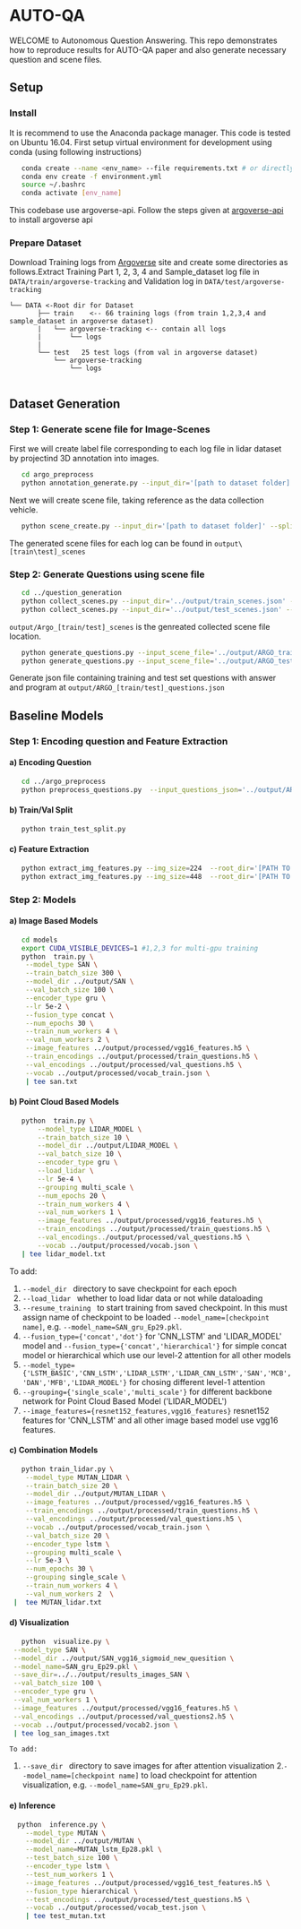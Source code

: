 # AUTO-QA 
WELCOME to Autonomous Question Answering. This repo demonstrates how to reproduce results for AUTO-QA paper and also generate necessary question and scene files.
## Setup
### Install
It is recommend to use the Anaconda package manager. This code is tested on Ubuntu 16.04.
First setup virtual environment for development using conda (using following instructions)
```bash
   conda create --name <env_name> --file requirements.txt # or directly use yml file 
   conda env create -f environment.yml
   source ~/.bashrc
   conda activate [env_name]
```
This codebase use argoverse-api. Follow the steps given at [argoverse-api](https://github.com/argoai/argoverse-api) to install argoverse api
### Prepare Dataset
Download Training logs from [Argoverse](https://www.argoverse.org/data.html#download-link) site and create some directories as follows.Extract Training Part 1, 2, 3, 4 and Sample_dataset log file in `DATA/train/argoverse-tracking` and Validation log in `DATA/test/argoverse-tracking`

```plain
└── DATA <-Root dir for Dataset
       ├── train    <-- 66 training logs (from train 1,2,3,4 and sample_dataset in argoverse dataset)
       |   └── argoverse-tracking <-- contain all logs
       |       └── logs
       |
       └── test   25 test logs (from val in argoverse dataset)  
           └── argoverse-tracking
               └── logs
           
```

## Dataset Generation
### Step 1: Generate scene file for Image-Scenes

First we will create label file corresponding to each log file in lidar dataset by projectind 3D annotation into images.
```bash
   cd argo_preprocess
   python annotation_generate.py --input_dir='[path to dataset folder]'
```

Next we will create scene file, taking reference as the data collection vehicle.

```bash
   python scene_create.py --input_dir='[path to dataset folder]' --split='[train/test]'
```
The generated scene files for each log can be found in `output\[train\test]_scenes`


### Step 2: Generate Questions using scene file

```bash
   cd ../question_generation
   python collect_scenes.py --input_dir='../output/train_scenes.json' --output_file='../output/ARGO_train_scenes.json' --split='train'
   python collect_scenes.py --input_dir='../output/test_scenes.json' --output_file='../output/ARGO_test_scenes.json' --split='test'
```

`output/Argo_[train/test]_scenes` is the genreated collected scene file location.


```bash
   python generate_questions.py --input_scene_file='../output/ARGO_train_scenes.json' --output_questions_file='../output/ARGO_train_questions.json'
   python generate_questions.py --input_scene_file='../output/ARGO_test_scenes.json' --output_questions_file='../output/ARGO_test_questions.json'
```
Generate json file containing training and test set questions with answer and program at ```output/ARGO_[train/test]_questions.json```

## Baseline Models
### Step 1: Encoding question and Feature Extraction
 #### a) Encoding Question
```bash
   cd ../argo_preprocess
   python preprocess_questions.py  --input_questions_json='../output/ARGO_[train/test]_questions.json'  --output_h5_file='all_questions.h5' --output_vocab_json=' vocab_[train/test].json'
```
#### b) Train/Val Split

```bash
   python train_test_split.py   
```

#### c) Feature Extraction
```bash
   python extract_img_features.py --img_size=224  --root_dir='[PATH TO DATASET FOLDER]' --model_type='resnet152'  #for simple CNN_LSTM MODEL(2048 dim)
   python extract_img_features.py --img_size=448  --root_dir='[PATH TO DATASET FOLDER]' --model_type='vgg16'      #for all other models(512x14x14 dim)
```
### Step 2: Models
   #### a) Image Based Models
   ```bash
      cd models
      export CUDA_VISIBLE_DEVICES=1 #1,2,3 for multi-gpu training
      python  train.py \
       --model_type SAN \
       --train_batch_size 300 \
       --model_dir ../output/SAN \
       --val_batch_size 100 \
       --encoder_type gru \
       --lr 5e-2 \
       --fusion_type concat \
       --num_epochs 30 \
       --train_num_workers 4 \
       --val_num_workers 2 \
       --image_features ../output/processed/vgg16_features.h5 \
       --train_encodings ../output/processed/train_questions.h5 \
       --val_encodings ../output/processed/val_questions.h5 \
       --vocab ../output/processed/vocab_train.json \
       | tee san.txt
   ```
   
   #### b) Point Cloud Based Models

   ```bash
      python  train.py \
          --model_type LIDAR_MODEL \
          --train_batch_size 10 \
          --model_dir ../output/LIDAR_MODEL \
          --val_batch_size 10 \
          --encoder_type gru \
          --load_lidar \
          --lr 5e-4 \
          --grouping multi_scale \
          --num_epochs 20 \
          --train_num_workers 4 \
          --val_num_workers 1 \
          --image_features ../output/processed/vgg16_features.h5 \
          --train_encodings ../output/processed/train_questions.h5 \
          --val_encodings../output/processed/val_questions.h5 \
          --vocab ../output/processed/vocab.json \
	  | tee lidar_model.txt 
   ```
   To add:
   
   1. ```--model_dir ``` directory to save checkpoint for each epoch
   2. ```--load_lidar ``` whether to load lidar data or not while dataloading
   3. ```--resume_training ``` to start training from saved checkpoint. In this must assign name of checkpoint to be loaded ```--model_name=[checkpoint name]```,    e.g. ```--model_name=SAN_gru_Ep29.pkl```.
   4. ```--fusion_type={'concat','dot'}``` for 'CNN_LSTM' and 'LIDAR_MODEL' model and ```--fusion_type={'concat','hierarchical'}``` for simple concat model or hierarchical which use our level-2 attention for all other models
   5. ```--model_type={'LSTM_BASIC','CNN_LSTM','LIDAR_LSTM','LIDAR_CNN_LSTM','SAN','MCB','DAN','MFB','LIDAR_MODEL'}``` for chosing different level-1 attention
   6. ```--grouping={'single_scale','multi_scale'}``` for different backbone network for Point Cloud Based Model ('LIDAR_MODEL')
   7. ```--image_features={resnet152_features,vgg16_features}``` resnet152 features for 'CNN_LSTM' and all other image based model use vgg16 features.
   
   #### c) Combination Models
   ```bash
      python train_lidar.py \
       --model_type MUTAN_LIDAR \
       --train_batch_size 20 \
       --model_dir ../output/MUTAN_LIDAR \
       --image_features ../output/processed/vgg16_features.h5 \
       --train_encodings ../output/processed/train_questions.h5 \
       --val_encodings ../output/processed/val_questions.h5 \
       --vocab ../output/processed/vocab_train.json \
       --val_batch_size 20 \
       --encoder_type lstm \
       --grouping multi_scale \
       --lr 5e-3 \
       --num_epochs 30 \
       --grouping single_scale \
       --train_num_workers 4 \
       --val_num_workers 2  \
    |  tee MUTAN_lidar.txt 
   ```
   
   #### d) Visualization
   ```bash
      python  visualize.py \
    --model_type SAN \
    --model_dir ../output/SAN_vgg16_sigmoid_new_quesition \
    --model_name=SAN_gru_Ep29.pkl \
    --save_dir=../../output/results_images_SAN \
    --val_batch_size 100 \
    --encoder_type gru \
    --val_num_workers 1 \
    --image_features ../output/processed/vgg16_features.h5 \
    --val_encodings ../output/processed/val_questions2.h5 \
    --vocab ../output/processed/vocab2.json \
    | tee log_san_images.txt 
   ```
    To add:
   
   1. ```--save_dir ``` directory to save images for after attention visualization
   2.```--model_name=[checkpoint name]``` to load checkpoint for attention visualization, e.g. ```--model_name=SAN_gru_Ep29.pkl```.
   
   #### e) Inference
   ```bash
     python  inference.py \
       --model_type MUTAN \
       --model_dir ../output/MUTAN \
       --model_name=MUTAN_lstm_Ep28.pkl \
       --test_batch_size 100 \
       --encoder_type lstm \
       --test_num_workers 1 \
       --image_features ../output/processed/vgg16_test_features.h5 \
       --fusion_type hierarchical \
       --test_encodings ../output/processed/test_questions.h5 \
       --vocab ../output/processed/vocab_test.json \
       | tee test_mutan.txt
   ```



